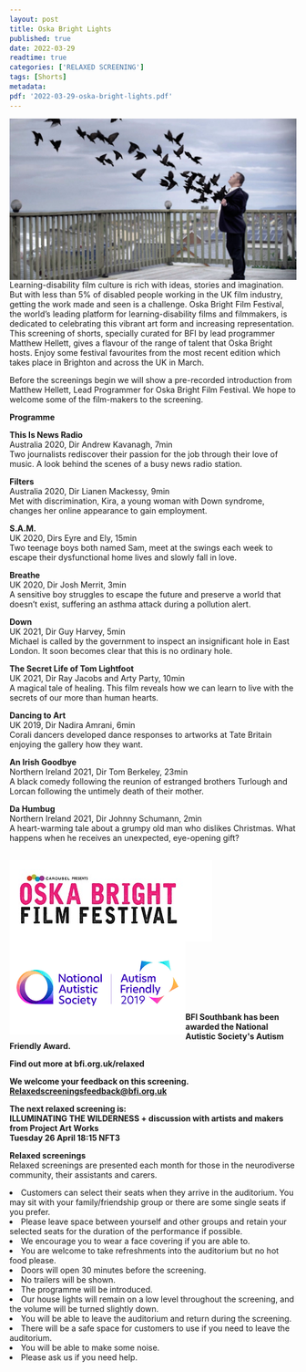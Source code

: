 ```yaml
---
layout: post
title: Oska Bright Lights
published: true
date: 2022-03-29
readtime: true
categories: ['RELAXED SCREENING']
tags: [Shorts]
metadata: 
pdf: '2022-03-29-oska-bright-lights.pdf'
---
```


<img style="float: left;" src="/img/oska-bright-lights-01.jpg"><br><br>


Learning-disability film culture is rich with ideas, stories and imagination. But with less than 5% of disabled people working in the UK film industry, getting the work made and seen is a challenge. Oska Bright Film Festival, the world’s leading platform for learning-disability films and filmmakers, is dedicated to celebrating this vibrant art form and increasing representation. This screening of shorts, specially curated for BFI by lead programmer Matthew Hellett, gives a flavour of the range of talent that Oska Bright hosts. Enjoy some festival favourites from the most recent edition which takes place in Brighton and across the UK in March.

Before the screenings begin we will show a pre-recorded introduction from Matthew Hellett, Lead Programmer for Oska Bright Film Festival. We hope to welcome some of the film-makers to the screening.

**Programme**

**This Is News Radio**<br>
Australia 2020, Dir Andrew Kavanagh, 7min<br>
Two journalists rediscover their passion for the job through their love of music. A look behind the scenes of a busy news radio station.

**Filters**<br>
Australia 2020, Dir Lianen Mackessy, 9min<br>
Met with discrimination, Kira, a young woman with Down syndrome, changes her online appearance to gain employment.

**S.A.M.**<br>
UK 2020, Dirs Eyre and Ely, 15min<br>
Two teenage boys both named Sam, meet at the swings each week to escape their dysfunctional home lives and slowly fall in love.

**Breathe**<br>
UK 2020, Dir Josh Merrit, 3min<br>
A sensitive boy struggles to escape the future and preserve a world that doesn’t exist, suffering an asthma attack during a pollution alert.

**Down**<br>
UK 2021, Dir Guy Harvey, 5min<br>
Michael is called by the government to inspect an insignificant hole in East London. It soon becomes clear that this is no ordinary hole.

**The Secret Life of Tom Lightfoot**<br>
UK 2021, Dir Ray Jacobs and Arty Party, 10min<br>
A magical tale of healing. This film reveals how we can learn to live with the secrets of our more than human hearts.

**Dancing to Art**<br>
UK 2019, Dir Nadira Amrani, 6min<br>
Corali dancers developed dance responses to artworks at Tate Britain enjoying the gallery how they want.

**An Irish Goodbye**<br>
Northern Ireland 2021, Dir Tom Berkeley, 23min<br>
A black comedy following the reunion of estranged brothers Turlough and Lorcan following the untimely death of their mother.

**Da Humbug**<br>
Northern Ireland 2021, Dir Johnny Schumann, 2min<br>
A heart-warming tale about a grumpy old man who dislikes Christmas. What happens when he receives an unexpected, eye-opening gift?
<br><br>


<img style="float: left;" src="/img/oska-logo.jpg"><br><br><br><br><br><br><br>

<img style="float: left;" src="/img/autistic_society.png"><br><br><br><br><br><br><br>

**BFI Southbank has been awarded the National Autistic Society's Autism Friendly Award.**<br>


**Find out more at  bfi.org.uk/relaxed**<br>


**We welcome your feedback on this screening.**<br>
**Relaxedscreeningsfeedback@bfi.org.uk**<br>


**The next relaxed screening is:**<br>
**ILLUMINATING THE WILDERNESS + discussion with artists and makers from Project Art Works  
Tuesday 26 April 18:15 NFT3**<br>



**Relaxed screenings**<br>
Relaxed screenings are presented each month for those in the neurodiverse community, their assistants and carers.

<li>Customers can select their seats when they arrive in the auditorium. You may sit with your family/friendship group or there are some single seats if you prefer.

<li>Please leave space between yourself and other groups and retain your selected seats for the duration of the performance if possible.

<li>We encourage you to wear a face covering if you are able to.

<li>You are welcome to take refreshments into the auditorium but no hot food please.

<li>Doors will open 30 minutes before the screening.

<li>No trailers will be shown.

<li>The programme will be introduced.

<li>Our house lights will remain on a low level throughout the screening, and the volume will be turned slightly down.

<li>You will be able to leave the auditorium and return during the screening.

<li>There will be a safe space for customers to use if you need to leave the auditorium.

<li>You will be able to make some noise.

<li>Please ask us if you need help.


  
  
  <!--stackedit_data:
eyJoaXN0b3J5IjpbLTEzMDI2MzYwNjgsMTUxNTY1NjE0MiwtMj
A0MjcwNjQ0N119
-->
